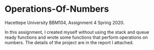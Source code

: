 # Operations-Of-Numbers
Hacettepe University BBM104, Assignment 4 Spring 2020.

In this assignment, I created myself without using the stack and queue ready functions and wrote some functions that perform operations on numbers.
The details of the project are in the report I attached.
